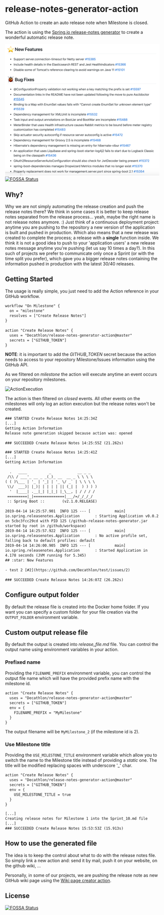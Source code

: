 # release-notes-generator-action
GitHub Action to create an auto release note when Milestone is closed.

The action is using the [Spring.io release-notes generator](https://github.com/spring-io/github-release-notes-generator) to create a wonderful automatic release note.

![SampleReleaseNotes](images/release_notes.png)
[![FOSSA Status](https://app.fossa.io/api/projects/git%2Bgithub.com%2FDecathlon%2Frelease-notes-generator-action.svg?type=shield)](https://app.fossa.io/projects/git%2Bgithub.com%2FDecathlon%2Frelease-notes-generator-action?ref=badge_shield)

## Why?

Why we are not simply automating the release creation and push the release notes there?
We think in some cases it is better to keep release notes separated from the release process... yeah, maybe the right name is not release notes anymore. :)
Just think of a continuous deployment project: anytime you are pushing to the repository a new version of the application is built and pushed in production. Which also means that a new release was created to complete the process; a release with a **single** function inside.
We think it is not a good idea to push to your 'application users' a new release notes message anytime you're pushing (let us say 10 times a day?). In this such of projects we prefer to communicate only once a Sprint (or with the time split you prefer), which gave you a bigger release notes containing the information pushed in production with the latest 30/40 releases.

## Getting Started 
The usage is really simple, you just need to add the Action reference in your GitHub workflow.

```
workflow "On Milestone" {
  on = "milestone"
  resolves = ["Create Release Notes"]
}

action "Create Release Notes" {
  uses = "Decathlon/release-notes-generator-action@master"
  secrets = ["GITHUB_TOKEN"]
}
```

**NOTE**: it is important to add the *GITHUB_TOKEN* secret because the action needs to access to your repository Milestone/Issues information using the GitHub API.

As we filtered on *milestone* the action will execute anytime an event occurs on your repository milestones.

![ActionExecution](images/actions_log.png)

The action is then filtered on *closed* events. All other events on the milestones will only log an action execution but the release notes won't be created.

```
### STARTED Create Release Notes 14:25:34Z
[...]
Getting Action Information
Release note generation skipped because action was: opened

### SUCCEEDED Create Release Notes 14:25:55Z (21.262s)
```

```
### STARTED Create Release Notes 14:25:41Z
[...]
Getting Action Information

  .   ____          _            __ _ _
 /\\ / ___'_ __ _ _(_)_ __  __ _ \ \ \ \
( ( )\___ | '_ | '_| | '_ \/ _` | \ \ \ \
 \\/  ___)| |_)| | | | | || (_| |  ) ) ) )
  '  |____| .__|_| |_|_| |_\__, | / / / /
 =========|_|==============|___/=/_/_/_/
 :: Spring Boot ::        (v2.1.0.RELEASE)

2019-04-14 14:25:57.901  INFO 125 --- [           main] io.spring.releasenotes.Application       : Starting Application v0.0.2 on 5cbc3fcc29cd with PID 125 (/github-release-notes-generator.jar started by root in /github/workspace)
2019-04-14 14:25:57.922  INFO 125 --- [           main] io.spring.releasenotes.Application       : No active profile set, falling back to default profiles: default
2019-04-14 14:26:00.905  INFO 125 --- [           main] io.spring.releasenotes.Application       : Started Application in 4.178 seconds (JVM running for 5.345)
## :star: New Features

- test 2 [#2](https://github.com/Decathlon/test/issues/2)

### SUCCEEDED Create Release Notes 14:26:07Z (26.262s)
```

## Configure output folder
By default the release file is created into the Docker home folder. If you want you can specify a custom folder for your file creation via the `OUTPUT_FOLDER` environment variable.

## Custom output release file
By default the output is created into *release_file.md* file. You can control the output name using environment variables in your action.

### Prefixed name
Providing the `FILENAME_PREFIX` environment variable, you can control the output file name which will have the provided prefix name with the milestone id.

```
action "Create Release Notes" {
  uses = "Decathlon/release-notes-generator-action@master"
  secrets = ["GITHUB_TOKEN"]
  env = {
    FILENAME_PREFIX = "MyMilestone"
  }
}
```

The output filename will be `MyMilestone_2` (if the milestone id is 2).

### Use Milestone title
Providing the `USE_MILESTONE_TITLE` environment variable which allow you to switch the name to the Milestone title instead of providing a *static* one.
The title will be modified replacing spaces with underscore '_' char.

```
action "Create Release Notes" {
  uses = "Decathlon/release-notes-generator-action@master"
  secrets = ["GITHUB_TOKEN"]
  env = {
    USE_MILESTONE_TITLE = true
  }
}
```

```
[...]
Creating release notes for Milestone 1 into the Sprint_10.md file
[...]
### SUCCEEDED Create Release Notes 15:53:53Z (15.913s)
```

## How to use the generated file
The idea is to keep the control about what to do with the release notes file. So simply link a new action and: send it by mail, push it on your website, on the github wiki, ... 

Personally, in some of our projects, we are pushing the release note as new GitHub wiki page using the [Wiki page creator action](https://github.com/Decathlon/wiki-page-creator-action).



## License
[![FOSSA Status](https://app.fossa.io/api/projects/git%2Bgithub.com%2FDecathlon%2Frelease-notes-generator-action.svg?type=large)](https://app.fossa.io/projects/git%2Bgithub.com%2FDecathlon%2Frelease-notes-generator-action?ref=badge_large)